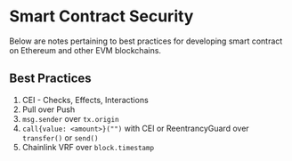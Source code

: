 # Smart Contract Security

Below are notes pertaining to best practices for developing smart contract on Ethereum and other EVM blockchains.

## Best Practices
1. CEI - Checks, Effects, Interactions
2. Pull over Push
3. `msg.sender` over `tx.origin`
4. `call{value: <amount>}("")` with CEI or ReentrancyGuard over `transfer()` or `send()`
5. Chainlink VRF over `block.timestamp`
